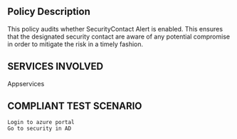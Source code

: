 
## Policy Description
This policy audits whether SecurityContact Alert is enabled. This ensures that the designated security contact are aware of any potential compromise in order to mitigate the risk in a timely fashion.
## SERVICES INVOLVED
 Appservices

## COMPLIANT TEST SCENARIO
    Login to azure portal
    Go to security in AD





